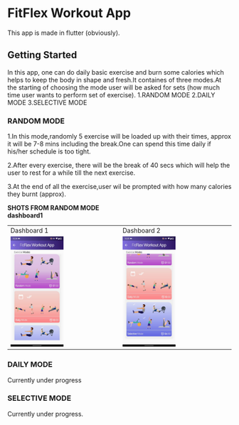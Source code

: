 # FitFlex Workout App

This app is made in flutter (obviously).

## Getting Started
In this app, one can do daily basic exercise and burn some calories which helps to keep the body in shape and fresh.It containes of three modes.At the starting of choosing the mode user will be asked for sets (how much time user wants to perform set of exercise).
1.RANDOM MODE
2.DAILY MODE
3.SELECTIVE MODE

### RANDOM MODE
1.In this mode,randomly 5 exercise will be loaded up with their times, approx it will be 7-8 mins including the break.One can spend this time daily if his/her schedule is too tight.

2.After every exercise, there will be the break of 40 secs which will help the user to rest for a while till the next exercise.

3.At the end of all the exercise,user wil be prompted with how many calories they burnt (approx).


<b>SHOTS FROM RANDOM MODE</b>
<br>
<b>dashboard1</b>
<br>
<table>
  <tr>
    <td>Dashboard 1</td>
     <td>Dashboard 2</td>
  </tr>
  <tr>
    <td><img src="/screenshots/dashboard1.jpeg" width="50%" height="50%"></td>
    <td><img src="/screenshots/dasshboard2.jpeg" width="50%" height="50%"></td>
   
  </tr>
 </table>




### DAILY MODE
Currently under progress

### SELECTIVE MODE
Currently under progress.



